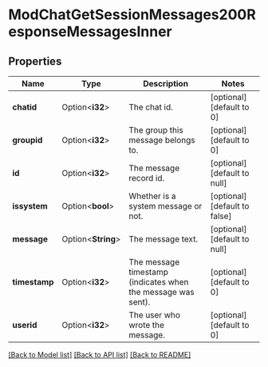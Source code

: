 # ModChatGetSessionMessages200ResponseMessagesInner

## Properties

Name | Type | Description | Notes
------------ | ------------- | ------------- | -------------
**chatid** | Option<**i32**> | The chat id. | [optional][default to 0]
**groupid** | Option<**i32**> | The group this message belongs to. | [optional][default to 0]
**id** | Option<**i32**> | The message record id. | [optional][default to null]
**issystem** | Option<**bool**> | Whether is a system message or not. | [optional][default to false]
**message** | Option<**String**> | The message text. | [optional][default to null]
**timestamp** | Option<**i32**> | The message timestamp (indicates when the message was sent). | [optional][default to 0]
**userid** | Option<**i32**> | The user who wrote the message. | [optional][default to 0]

[[Back to Model list]](../README.md#documentation-for-models) [[Back to API list]](../README.md#documentation-for-api-endpoints) [[Back to README]](../README.md)



